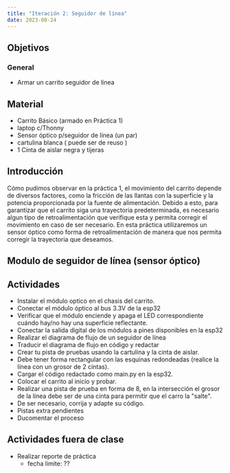 ```yaml
---
title: "Iteración 2: Seguidor de línea"
date: 2023-08-24
---
```

## Objetivos

### General
  * Armar un carrito seguidor de línea 

## Material 
  * Carrito Básico (armado en Práctica 1)
  * laptop c/Thonny
  * Sensor óptico p/seguidor de línea (un par)
  * cartulina blanca ( puede ser de reuso )
  * 1 Cinta de aislar negra y tijeras 

## Introducción
Cómo pudimos observar en la práctica 1, el movimiento del carrito depende de diversos factores, como la fricción de las llantas con la superficie y la potencia proporcionada por la fuente de alimentación.
Debido a esto, para garantizar que el carrito siga una trayectoria predeterminada, es necesario algun tipo de retroalimentación que verifique esta y permita corregir el movimiento en caso de ser necesario.
En esta práctica utilizaremos un sensor óptico como forma de retroalimentación de manera que nos permita corregir la trayectoria que deseamos.

## Modulo de seguidor de línea (sensor óptico)

## Actividades
* Instalar el módulo optico en el chasis del carrito.
* Conectar el módulo óptico al bus 3.3V de la esp32
* Verificar que el módulo enciende y apaga el LED correspondiente cuándo hay/no hay una superficie reflectante.
* Conectar la salida digital de los módulos a pines disponibles en la esp32
* Realizar el diagrama de flujo de un seguidor de línea
* Traducir el diagrama de flujo en código y redactar
* Crear tu pista de pruebas usando la cartulina y la cinta de aislar.
* Debe tener forma rectangular con las esquinas redondeadas (realice la línea con un grosor de 2 cintas).
* Cargar el código redactado como main.py en la esp32.
* Colocar el carrito al inicio y probar.
* Realizar una pista de prueba en forma de 8, en la intersección el grosor de la línea debe ser de una cinta para permitir que el carro la "salte".
* De ser necesario, corrija y adapte su código.
* Pistas extra pendientes
* Ducomentar el proceso

## Actividades fuera de clase
* Realizar reporte de práctica
  - fecha límite: ??
